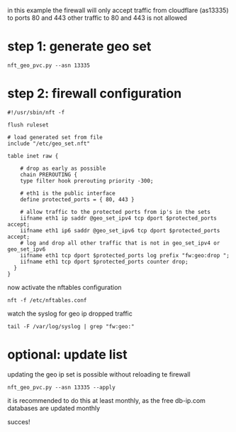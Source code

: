 in this example the firewall will only accept traffic from cloudflare (as13335) to ports 80 and 443
other traffic to 80 and 443 is not allowed

# step 1: generate geo set

    nft_geo_pvc.py --asn 13335

# step 2: firewall configuration


    #!/usr/sbin/nft -f

    flush ruleset

    # load generated set from file
    include "/etc/geo_set.nft"

    table inet raw {

        # drop as early as possible
        chain PREROUTING {
        type filter hook prerouting priority -300;
        
	    # eth1 is the public interface
        define protected_ports = { 80, 443 }

        # allow traffic to the protected ports from ip's in the sets
        iifname eth1 ip saddr @geo_set_ipv4 tcp dport $protected_ports accept;
        iifname eth1 ip6 saddr @geo_set_ipv6 tcp dport $protected_ports accept;
        # log and drop all other traffic that is not in geo_set_ipv4 or geo_set_ipv6
        iifname eth1 tcp dport $protected_ports log prefix "fw:geo:drop ";
        iifname eth1 tcp dport $protected_ports counter drop;
      }
    }
   
now activate the nftables configuration

    nft -f /etc/nftables.conf

watch the syslog for geo ip dropped traffic

    tail -F /var/log/syslog | grep "fw:geo:"

# optional: update list
updating the geo ip set is possible without reloading te firewall

    nft_geo_pvc.py --asn 13335 --apply

it is recommended to do this at least monthly, as the free db-ip.com databases are updated monthly 

succes!